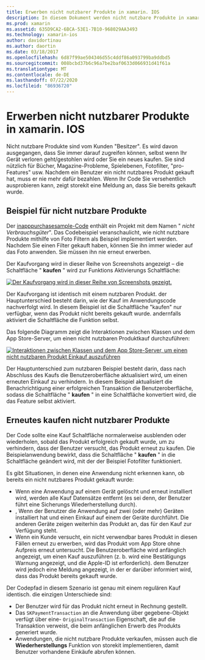 ```yaml
---
title: Erwerben nicht nutzbarer Produkte in xamarin. IOS
description: In diesem Dokument werden nicht nutzbare Produkte in xamarin. IOS beschrieben. dabei handelt es sich um Funktionen, die von einem Benutzer erworben wurden, der unabhängig vom Gerät unbegrenzt verfügbar bleibt.
ms.prod: xamarin
ms.assetid: 635D9CA2-6BCA-53E1-7B10-968029AA3493
ms.technology: xamarin-ios
author: davidortinau
ms.author: daortin
ms.date: 03/18/2017
ms.openlocfilehash: 6d87f99ae504346d55c4ddf86a093799ba9ddbd5
ms.sourcegitcommit: 008bcbd37b6c96a7be2baf0633d066931d41f61a
ms.translationtype: MT
ms.contentlocale: de-DE
ms.lasthandoff: 07/22/2020
ms.locfileid: "86936720"
---
```

# <a name="purchasing-non-consumable-products-in-xamarinios"></a>Erwerben nicht nutzbarer Produkte in xamarin. IOS

Nicht nutzbare Produkte sind vom Kunden "Besitzer". Es wird davon ausgegangen, dass Sie immer darauf zugreifen können, selbst wenn Ihr Gerät verloren geht/gestohlen wird oder Sie ein neues kaufen. Sie sind nützlich für Bücher, Magazine-Probleme, Spielebenen, Fotofilter, "pro-Features" usw. Nachdem ein Benutzer ein nicht nutzbares Produkt gekauft hat, muss er nie mehr dafür bezahlen. Wenn Ihr Code Sie versehentlich ausprobieren kann, zeigt storekit eine Meldung an, dass Sie bereits gekauft wurde.

## <a name="non-consumable-products-sample"></a>Beispiel für nicht nutzbare Produkte

Der [inapppurchasesample-Code](https://docs.microsoft.com/samples/xamarin/ios-samples/storekit) enthält ein Projekt mit dem Namen " *nicht Verbrauchsgüter*". Das Codebeispiel veranschaulicht, wie nicht nutzbare Produkte mithilfe von Foto Filtern als Beispiel implementiert werden. Nachdem Sie einen Filter gekauft haben, können Sie ihn immer wieder auf das Foto anwenden. Sie müssen ihn nie erneut erwerben.   

Der Kaufvorgang wird in dieser Reihe von Screenshots angezeigt – die Schaltfläche " **kaufen** " wird zur Funktions Aktivierungs Schaltfläche:   

 [![Der Kaufvorgang wird in dieser Reihe von Screenshots gezeigt.](purchasing-non-consumable-products-images/image34.png)](purchasing-non-consumable-products-images/image34.png#lightbox)   

Der Kaufvorgang ist identisch mit einem nutzbaren Produkt. der Hauptunterschied besteht darin, wie der Kauf im Anwendungscode nachverfolgt wird. In diesem Beispiel ist die Schaltfläche "kaufen" nur verfügbar, wenn das Produkt nicht bereits gekauft wurde. andernfalls aktiviert die Schaltfläche die Funktion selbst.   

Das folgende Diagramm zeigt die Interaktionen zwischen Klassen und dem App Store-Server, um einen nicht nutzbaren Produktkauf durchzuführen:   

 [![Interaktionen zwischen Klassen und dem App Store-Server, um einen nicht nutzbaren Produkt Einkauf auszuführen](purchasing-non-consumable-products-images/image35.png)](purchasing-non-consumable-products-images/image35.png#lightbox)   

Der Hauptunterschied zum nutzbaren Beispiel besteht darin, dass nach Abschluss des Kaufs die Benutzeroberfläche aktualisiert wird, um einen erneuten Einkauf zu verhindern. In diesem Beispiel aktualisiert die Benachrichtigung einer erfolgreichen Transaktion die Benutzeroberfläche, sodass die Schaltfläche " **kaufen** " in eine Schaltfläche konvertiert wird, die das Feature selbst aktiviert.

## <a name="re-purchasing-non-consumable-products"></a>Erneutes kaufen nicht nutzbarer Produkte

Der Code sollte eine Kauf Schaltfläche normalerweise ausblenden oder wiederholen, sobald das Produkt erfolgreich gekauft wurde, um zu verhindern, dass der Benutzer versucht, das Produkt erneut zu kaufen. Die Beispielanwendung bewirkt, dass die Schaltfläche " **kaufen** " in die Schaltfläche geändert wird, mit der der Beispiel Fotofilter funktioniert.   

Es gibt Situationen, in denen eine Anwendung nicht erkennen kann, ob bereits ein nicht nutzbares Produkt gekauft wurde:

- Wenn eine Anwendung auf einem Gerät gelöscht und erneut installiert wird, werden alle Kauf Datensätze entfernt (es sei denn, der Benutzer führt eine Sicherungs Wiederherstellung durch). 
- , Wenn der Benutzer die Anwendung auf zwei (oder mehr) Geräten installiert hat und einen Einkauf auf einem der Geräte durchführt. Die anderen Geräte zeigen weiterhin das Produkt an, das für den Kauf zur Verfügung steht. 
- Wenn ein Kunde versucht, ein nicht verwendbar bares Produkt in diesen Fällen erneut zu erwerben, wird das Produkt vom App Store ohne Aufpreis erneut untersucht. Die Benutzeroberfläche wird anfänglich angezeigt, um einen Kauf auszuführen (z. b. wird eine Bestätigungs Warnung angezeigt, und die Apple-ID ist erforderlich). dem Benutzer wird jedoch eine Meldung angezeigt, in der er darüber informiert wird, dass das Produkt bereits gekauft wurde.  

Der Codepfad in diesem Szenario ist genau mit einem regulären Kauf identisch. die einzigen Unterschiede sind:

- Der Benutzer wird für das Produkt nicht erneut in Rechnung gestellt.
- Das `SKPaymentTransaction` an die Anwendung über gegebene-Objekt verfügt über eine- `OriginalTransaction` Eigenschaft, die auf die Transaktion verweist, die beim anfänglichen Erwerb des Produkts generiert wurde. 
- Anwendungen, die nicht nutzbare Produkte verkaufen, müssen auch die **Wiederherstellungs** Funktion von storekit implementieren, damit Benutzer vorhandene Einkäufe abrufen können. 
